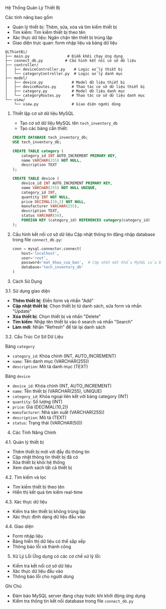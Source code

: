 Hệ Thống Quản Lý Thiết Bị

Các tính năng bao gồm
- Quản lý thiết bị: Thêm, sửa, xóa và tìm kiếm thiết bị
- Tìm kiếm: Tìm kiếm thiết bị theo tên
- Xác thực dữ liệu: Ngăn chặn tên thiết bị trùng lặp
- Giao diện trực quan: form nhập liệu và bảng dữ liệu

```
QLThietBi/
├── main.py                 # Điểm khởi chạy ứng dụng
├── connect_db.py          # Cấu hình kết nối cơ sở dữ liệu
├── controller/
│   ├── deviceController.py    # Logic xử lý thiết bị
│   └── categoryController.py  # Logic xử lý danh mục
├── model/
│   ├── device.py             # Model dữ liệu thiết bị
│   ├── deviceRoutes.py       # Thao tác cơ sở dữ liệu thiết bị
│   ├── category.py           # Model dữ liệu danh mục
│   └── categoryRoutes.py     # Thao tác cơ sở dữ liệu danh mục
└── view/
    └── view.py               # Giao diện người dùng
```


1. Thiết lập cơ sở dữ liệu MySQL
   - Tạo cơ sở dữ liệu MySQL tên `tech_inventory_db`
   - Tạo các bảng cần thiết:

   ```sql
   CREATE DATABASE tech_inventory_db;
   USE tech_inventory_db;

   CREATE TABLE category (
       category_id INT AUTO_INCREMENT PRIMARY KEY,
       name VARCHAR(255) NOT NULL,
       description TEXT
   );

   CREATE TABLE device (
       device_id INT AUTO_INCREMENT PRIMARY KEY,
       name VARCHAR(255) NOT NULL UNIQUE,
       category_id INT,
       quantity INT NOT NULL,
       price DECIMAL(10,2) NOT NULL,
       manufacturer VARCHAR(255),
       description TEXT,
       status VARCHAR(50),
       FOREIGN KEY (category_id) REFERENCES category(category_id)
   );
   ```

2. Cấu hình kết nối cơ sở dữ liệu
   Cập nhật thông tin đăng nhập database trong file `connect_db.py`:
   ```python
   conn = mysql.connector.connect(
       host='localhost',
       user='root',
       password='mat_khau_cua_ban',  # Cập nhật mật khẩu MySQL của bạn
       database='tech_inventory_db'
   )
   ```

3. Cách Sử Dụng

3.1. Sử dụng giao diện
   - **Thêm thiết bị**: Điền form và nhấn "Add"
   - **Cập nhật thiết bị**: Chọn thiết bị từ danh sách, sửa form và nhấn "Update"
   - **Xóa thiết bị**: Chọn thiết bị và nhấn "Delete"
   - **Tìm kiếm**: Nhập tên thiết bị vào ô search và nhấn "Search"
   - **Làm mới**: Nhấn "Refresh" để tải lại danh sách

3.2. Cấu Trúc Cơ Sở Dữ Liệu

Bảng `category`
- `category_id`: Khóa chính (INT, AUTO_INCREMENT)
- `name`: Tên danh mục (VARCHAR(255))
- `description`: Mô tả danh mục (TEXT)

Bảng `device`
- `device_id`: Khóa chính (INT, AUTO_INCREMENT)
- `name`: Tên thiết bị (VARCHAR(255), UNIQUE)
- `category_id`: Khóa ngoại liên kết với bảng category (INT)
- `quantity`: Số lượng (INT)
- `price`: Giá (DECIMAL(10,2))
- `manufacturer`: Nhà sản xuất (VARCHAR(255))
- `description`: Mô tả (TEXT)
- `status`: Trạng thái (VARCHAR(50))

4. Các Tính Năng Chính

4.1. Quản lý thiết bị
- Thêm thiết bị mới với đầy đủ thông tin
- Cập nhật thông tin thiết bị đã có
- Xóa thiết bị khỏi hệ thống
- Xem danh sách tất cả thiết bị

4.2. Tìm kiếm và lọc
- Tìm kiếm thiết bị theo tên
- Hiển thị kết quả tìm kiếm real-time

4.3. Xác thực dữ liệu
- Kiểm tra tên thiết bị không trùng lặp
- Xác thực định dạng dữ liệu đầu vào

4.4. Giao diện 
- Form nhập liệu 
- Bảng hiển thị dữ liệu có thể sắp xếp
- Thông báo lỗi và thành công

5. Xử Lý Lỗi
Ứng dụng có các cơ chế xử lý lỗi:
- Kiểm tra kết nối cơ sở dữ liệu
- Xác thực dữ liệu đầu vào
- Thông báo lỗi cho người dùng

Ghi Chú
- Đảm bảo MySQL server đang chạy trước khi khởi động ứng dụng
- Kiểm tra thông tin kết nối database trong file `connect_db.py`
